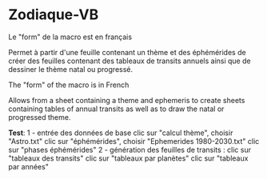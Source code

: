 # Zodiaque-VB
Le "form" de la macro est en français

Permet à partir d'une feuille contenant un thème et des éphémérides de créer des feuilles contenant des tableaux de transits annuels ainsi que de dessiner le thème natal ou progressé.

The "form" of the macro is in French

Allows from a sheet containing a theme and ephemeris to create sheets containing tables of annual transits as well as to draw the natal or progressed theme.


**Test**:
1 - entrée des données de base
clic sur "calcul thème", choisir "Astro.txt"
clic sur "éphémérides", choisir "Ephemerides 1980-2030.txt"
clic sur "phases éphémérides"
2 - génération des feuilles de transits :
clic sur "tableaux des transits"
clic sur "tableaux par planètes"
clic sur "tableaux par années"
